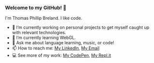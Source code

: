 ### Welcome to my GitHub! 👋

I'm Thomas Phillip Breland. I like code.

- 🔭 I’m currently working on personal projects to get myself caught up with relevant technologies.
- 🌱 I’m currently learning WebGL.
- 💬 Ask me about language learning, music, or code!
- 📫 How to reach me: [My LinkedIn](https://www.linkedin.com/in/thomasbreland), [My Email](mailto:thomas@breland.tech)
- 💻 See more of my work: [My CodePen](https://codepen.io/thomasbreland), [My Repl.it](https://replit.com/@thomasbreland)
<!-- - 👯 I’m looking to collaborate on ...
- 🤔 I’m looking for help with ...
- ⚡ Fun fact: -->
